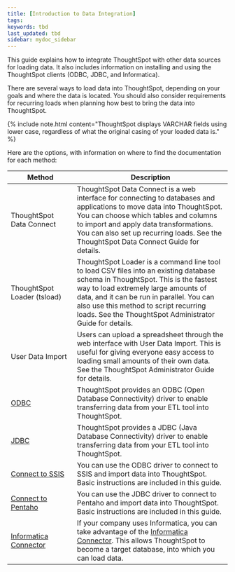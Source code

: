 ```yaml
---
title: [Introduction to Data Integration]
tags:
keywords: tbd
last_updated: tbd
sidebar: mydoc_sidebar
---
```

This guide explains how to integrate ThoughtSpot with other data sources for loading data. It also includes information on installing and using the ThoughtSpot clients (ODBC, JDBC, and Informatica).

There are several ways to load data into ThoughtSpot, depending on your goals and where the data is located. You should also consider requirements for recurring loads when planning how best to bring the data into ThoughtSpot.

{% include note.html content="ThoughtSpot displays VARCHAR fields using lower case, regardless of what the original casing of your loaded data is." %}

Here are the options, with information on where to find the documentation for each method:

<table>
<colgroup>
   <col style="width:30%" />
   <col style="width:70%" />
</colgroup>
  <thead>
    <tr>
      <th>Method</th>
      <th>Description</th>
    </tr>
  </thead>
  <tbody>
    <tr>
      <td>ThoughtSpot Data Connect</td>
      <td>ThoughtSpot Data Connect is a web interface for connecting to databases and applications to move data into ThoughtSpot. You can choose which tables and columns to import and apply data transformations. You can also set up recurring loads. See the ThoughtSpot Data Connect Guide for details.</td>
    </tr>
    <tr>
      <td>ThoughtSpot Loader (tsload)</td>
      <td>ThoughtSpot Loader is a command line tool to load CSV files into an existing database schema in ThoughtSpot. This is the fastest way to load extremely large amounts of data, and it can be run in parallel. You can also use this method to script recurring loads. See the ThoughtSpot Administrator Guide for details.</td>
    </tr>
    <tr>
      <td>User Data Import</td>
      <td>Users can upload a spreadsheet through the web interface with User Data Import. This is useful for giving everyone easy access to loading small amounts of their own data. See the ThoughtSpot Administrator Guide for details.</td>
    </tr>
    <tr>
      <td><a href="../clients/about_odbc.html">ODBC</a></td>
      <td>ThoughtSpot provides an ODBC (Open Database Connectivity) driver to enable transferring data from your ETL tool into ThoughtSpot.</td>
    </tr>
    <tr>
      <td><a href="../clients/about_jdbc_driver.html">JDBC</a></td>
      <td>ThoughtSpot provides a JDBC (Java Database Connectivity) driver to enable transferring data from your ETL tool into ThoughtSpot.</td>
    </tr>
    <tr>
      <td><a href="../ssis/about_ssis.html">Connect to SSIS</a></td>
      <td>You can use the ODBC driver to connect to SSIS and import data into ThoughtSpot. Basic instructions are included in this guide.</td>
    </tr>
    <tr>
      <td><a href="../pentaho/about_pentaho.html">Connect to Pentaho</a></td>
      <td>You can use the JDBC driver to connect to Pentaho and import data into ThoughtSpot. Basic instructions are included in this guide.</td>
    </tr>
    <tr>
      <td><a href="../clients/about_informatica.html">Informatica Connector</a></td>
      <td>If your company uses Informatica, you can take advantage of the <a href="../clients/about_informatica.html">Informatica Connector</a>. This allows ThoughtSpot to become a target database, into which you can load data.</td>
    </tr>
  </tbody>
</table>
